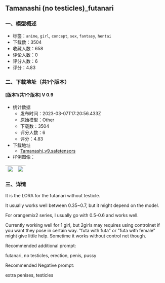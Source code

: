 ## Tamanashi (no testicles)_futanari
### 一、模型概述

- 标签：`anime`, `girl`, `concept`, `sex`, `fantasy`, `hentai`
- 下载数：3504
- 收藏人数：658
- 评论人数：0
- 评分人数：6
- 评分：4.83

### 二、下载地址（共1个版本）

#### [版本1/共1个版本] V 0.9

- 统计数据
  - 发布时间：2023-03-07T17:20:56.433Z
  - 原始模型：Other
  - 下载数：3504
  - 评分人数：6
  - 评分：4.83
- 下载地址
  - [Tamanashi_v9.safetensors](https://civitai.com/api/download/models/19744)
- 样例图像：

| <img src="https://image.civitai.com/xG1nkqKTMzGDvpLrqFT7WA/b16b6f9e-8b98-4bf6-3210-eb5e809a3e00/width=450/207824.jpeg" /> | <img src="https://image.civitai.com/xG1nkqKTMzGDvpLrqFT7WA/14e1c54e-8f73-4658-5021-1031ec9d6d00/width=450/207881.jpeg" /> |
| ---- | ---- |


### 三、详情
<p>It is the LORA for the futanari without testicle. </p><p>It usually works well between 0.35~0.7, but it might depend on the model.</p><p>For orangemix2 series, I usually go with 0.5-0.6 and works well.</p><p>Currently working well for 1 girl, but 2girls may requires using controlnet if you want they pose in certain way. "futa with futa" or "futa with female" might give little help. Sometime it works without control net though. </p><p></p><p></p><p>Recommended additional prompt:</p><p>futanari, no testicles, erection, penis, pussy</p><p></p><p>Recommended Negative prompt:</p><p>extra penises, testicles</p><p></p><p></p>